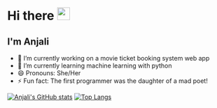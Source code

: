 # Hi there <img src="https://github.com/TheDudeThatCode/TheDudeThatCode/blob/master/Assets/Hi.gif" width="29px">

<!--
**AnjaliAnna/AnjaliAnna** is a ✨ _special_ ✨ repository because its `README.md` (this file) appears on your GitHub profile.

Here are some ideas to get you started:-->
## I'm Anjali
- 🔭 I’m currently working on a movie ticket booking system web app
- 🌱 I’m currently learning machine learning with python
- 😄 Pronouns: She/Her
- ⚡ Fun fact: The first programmer was the daughter of a mad poet!
<!--- 👯 I’m looking to collaborate on ...
- 🤔 I’m looking for help with ...
- 💬 Ask me about ...
- 📫 How to reach me: ...-->
[![Anjali's GitHub stats](https://github-readme-stats.vercel.app/api?username=AnjaliAnna&count_private=true&show_icons=true&theme=dark)](https://github.com/AnjaliAnna/github-readme-stats)
[![Top Langs](https://github-readme-stats.vercel.app/api/top-langs/?username=AnjaliAnna)](https://github.com/AnjaliAnna/github-readme-stats)
